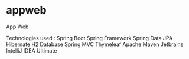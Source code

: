 # appweb
App Web

Technologies used :
Spring Boot 
Spring Framework 
Spring Data JPA
Hibernate
H2 Database
Spring MVC
Thymeleaf
Apache Maven
Jetbrains IntelliJ IDEA Ultimate
